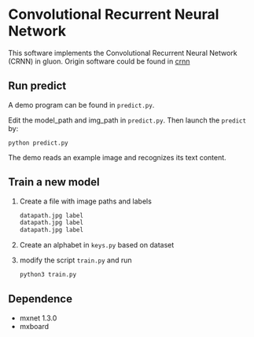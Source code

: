 Convolutional Recurrent Neural Network
======================================

This software implements the Convolutional Recurrent Neural Network (CRNN) in gluon.
Origin software could be found in [crnn](https://github.com/bgshih/crnn)

Run predict
--------
A demo program can be found in `predict.py`.

Edit the model_path and img_path in `predict.py`. Then launch the  `predict` by:

    python predict.py

The demo reads an example image and recognizes its text content.


Train a new model
-----------------
1. Create a file with image paths and labels

    ```sh
    datapath.jpg label
    datapath.jpg label
    datapath.jpg label
    ```

2. Create an alphabet in `keys.py` based on dataset 
 
3. modify the script `train.py` and run

    ```python
    python3 train.py
    ```

Dependence
----------
* mxnet 1.3.0
* mxboard
